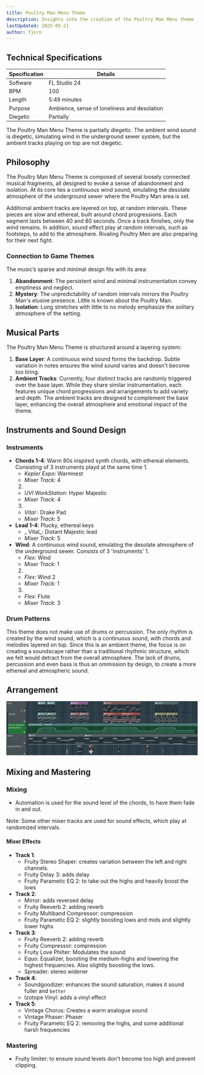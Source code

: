```yaml
---
title: Poultry Man Menu Theme
description: Insights into the creation of the Poultry Man Menu theme
lastUpdated: 2025-05-21
author: Tjorn
---
```


## Technical Specifications

| Specification | Details                                      |
| ------------- | -------------------------------------------- |
| Software      | FL Studio 24                                 |
| BPM           | 100                                          |
| Length        | 5:49 minutes                                 |
| Purpose       | Ambience, sense of loneliness and desolation |
| Diegetic      | Partially                                    |

The Poultry Man Menu Theme is partially diegetic. The ambient wind sound is diegetic, simulating wind in the underground sewer system, but the ambient tracks playing on top are not diegetic.

## Philosophy

The Poultry Man Menu Theme is composed of several loosely connected musical fragments, all designed to evoke a sense of abandonment and isolation. At its core lies a continuous wind sound, emulating the desolate atmosphere of the underground sewer where the Poultry Man area is set.

Additional ambient tracks are layered on top, at random intervals. These pieces are slow and ethereal, built around chord progressions. Each segment lasts between 40 and 80 seconds. Once a track finishes, only the wind remains. In addition, sound effect play at random intervals, such as footsteps, to add to the atmosphere. Rivaling Poultry Men are also preparing for their next fight.

### Connection to Game Themes

The music’s sparse and minimal design fits with its area:

1. **Abandonment**: The persistent wind and minimal instrumentation convey emptiness and neglect.
2. **Mystery**: The unpredictability of random intervals mirrors the Poultry Man's elusive presence. Little is known about the Poultry Man.
3. **Isolation**: Long stretches with little to no melody emphasize the solitary atmosphere of the setting.

## Musical Parts

The Poultry Man Menu Theme is structured around a layering system:

1. **Base Layer**: A continuous wind sound forms the backdrop. Subtle variation in notes ensures the wind sound varies and doesn't become too tiring.
2. **Ambient Tracks**: Currently, four distinct tracks are randomly triggered over the base layer. While they share similar instrumentation, each features unique chord progressions and arrangements to add variety and depth. The ambient tracks are designed to complement the base layer, enhancing the overall atmosphere and emotional impact of the theme.

## Instruments and Sound Design

### Instruments
- **Chords 1-4**: Warm 80s inspired synth chords, with ethereal elements. Consisting of 3 instruments playd at the same time
  1.
    - _Kepler Expo_: Warmnest
    - _Mixer Track_: 4
  2.
    - _UVI WorkStation_: Hyper Majestic
    - _Mixer Track_: 4
  3.
   - _Vital_ : Drake Pad
    - _Mixer Track_: 5
- **Lead 1-4**: Plucky, ethereal keys
  - _ Vital_: Distant Majestic lead
  - _Mixer Track_: 5
- **Wind**: A continuous wind sound, emulating the desolate atmosphere of the underground sewer. Consists of 3 'instruments'
  1.
    - _Flex_: Wind
    - _Mixer Track_: 1
  2.
    - _Flex_: Wind 2
    - _Mixer Track_: 1
  3.
    - _Flex_: Flute
    - _Mixer Track_: 3

### Drum Patterns
This theme does not make use of drums or percussion. The only rhythm is created by the wind sound, which is a continuous sound, with chords and melodies layered on top. 
Since this is an ambient theme, the focus is on creating a soundscape rather than a traditional rhythmic structure, which we felt would detract from the overall atmosphere.
The lack of drums, percussion and even bass is thus an ommission by design, to create a more ethereal and atmospheric sound.

## Arrangement

![Poultry Man Menu Theme Arrangement](../../../../../assets/fowl-play/art/music/poultry-man-menu/arangement.png)

## Mixing and Mastering

### Mixing

- Automation is used for the sound level of the chords, to have them fade in and out.

Note: Some other mixer tracks are used for sound effects, which play at randomized intervals.
<!-- TODO: make sound effects docs and link here -->

#### Mixer Effects

- **Track 1**:
  - Fruity Stereo Shaper: creates variation between the left and right channels.
  - Fruity Delay 3: adds delay
  - Fruity Parametic EQ 2: to take out the highs and heavily boost the lows
- **Track 2**:
  - Mirror: adds reversed delay
  - Fruity Reeverb 2: adding reverb
  - Fruity Multiband Compressor: compression
  - Fruity Parametic EQ 2: slightly boosting lows and mids and slightly lower highs
- **Track 3**:
  - Fruity Reeverb 2: adding reverb
  - Fruity Compressor: compression
  - Fruity Love Philter: Modulates the sound
  - Equo: Equalizer, boosting the medium-highs and lowering the highest frequencies. Also slightly boosting the lows.
  - Spreader: stereo widener
- **Track 4**:
  - Soundgoodizer: enhances the sound saturation, makes it sound fuller and `better`
  - Izotope Vinyl: adds a vinyl effect
- **Track 5**:
  - Vintage Chorus: Creates a warm analogue sound
  - Vintage Phaser: Phaser
  - Fruity Parametic EQ 2: removing the highs, and some additional harsh frequencies
### Mastering

- Fruity limiter: to ensure sound levels don't become too high and prevent clipping.

